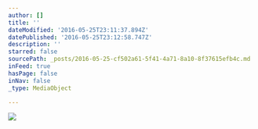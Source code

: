 ```yaml
---
author: []
title: ''
dateModified: '2016-05-25T23:11:37.894Z'
datePublished: '2016-05-25T23:12:58.747Z'
description: ''
starred: false
sourcePath: _posts/2016-05-25-cf502a61-5f41-4a71-8a10-8f37615efb4c.md
inFeed: true
hasPage: false
inNav: false
_type: MediaObject

---
```

![](https://the-grid-user-content.s3-us-west-2.amazonaws.com/205fc7eb-1054-47ad-b1be-edeff0141a9f.jpg)